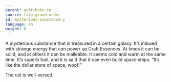 ```yaml
---
parent: attribute.ce
source: fate-grand-order
id: mysterious-substance-y
language: en
weight: 0
---
```


A mysterious substance that is treasured in a certain galaxy.
It’s imbued with strange energy that can power up Craft Essences.
At times it can be solid, and at others it can be malleable.
It seems cold and warm at the same time.
It’s superb fuel, and it is said that it can even build space ships.
“It’s like the dollar store of space, woof!”

The cat is well-versed.
